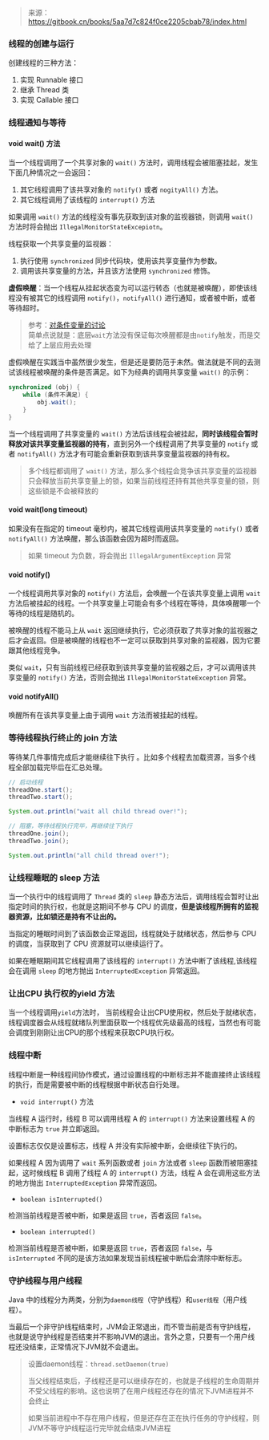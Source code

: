 > 来源：https://gitbook.cn/books/5aa7d7c824f0ce2205cbab78/index.html

### 线程的创建与运行

创建线程的三种方法：
1. 实现 Runnable 接口
2. 继承 Thread 类
3. 实现 Callable 接口

### 线程通知与等待

#### void wait() 方法

当一个线程调用了一个共享对象的 `wait()` 方法时，调用线程会被阻塞挂起，发生下面几种情况之一会返回：
1. 其它线程调用了该共享对象的 `notify()` 或者 `nogityAll()` 方法。
2. 其它线程调用了该线程的 `interrupt()` 方法

如果调用 `wait()` 方法的线程没有事先获取到该对象的监视器锁，则调用 `wait()` 方法时将会抛出 `IllegalMonitorStateExcepiotn`。

线程获取一个共享变量的监视器：
1. 执行使用 `synchronized` 同步代码块，使用该共享变量作为参数。
2. 调用该共享变量的方法，并且该方法使用 `synchronized` 修饰。

**虚假唤醒**：当一个线程从挂起状态变为可以运行转态（也就是被唤醒），即使该线程没有被其它的线程调用 `notify()`，`notifyAll()` 进行通知，或者被中断，或者等待超时。

> 参考：[对条件变量的讨论](https://blog.csdn.net/nhn_devlab/article/details/6117239)  
> 简单点说就是：底层`wait`方法没有保证每次唤醒都是由`notify`触发，而是交给了上层应用去处理

虚假唤醒在实践当中虽然很少发生，但是还是要防范于未然。做法就是不同的去测试该线程被唤醒的条件是否满足。如下为经典的调用共享变量 `wait()` 的示例：

```java
synchronized (obj) {
    while (条件不满足) {
        obj.wait();
    }
}
```

当一个线程调用了共享变量的 `wait()` 方法后该线程会被挂起，**同时该线程会暂时释放对该共享变量监视器的持有**，直到另外一个线程调用了共享变量的 `notify` 或者 `notifyAll()` 方法才有可能会重新获取到该共享变量监视器的持有权。

>   多个线程都调用了 `wait()` 方法，那么多个线程会竞争该共享变量的监视器
>   只会释放当前共享变量上的锁，如果当前线程还持有其他共享变量的锁，则这些锁是不会被释放的

#### void wait(long timeout) 

如果没有在指定的 timeout 毫秒内，被其它线程调用该共享变量的 `notify()` 或者 `notifyAll()` 方法唤醒，那么该函数会因为超时而返回。

>   如果 timeout 为负数，将会抛出 `IllegalArgumentException` 异常

#### void notify() 

一个线程调用共享对象的 `notify()` 方法后，会唤醒一个在该共享变量上调用 `wait` 方法后被挂起的线程。一个共享变量上可能会有多个线程在等待，具体唤醒哪一个等待的线程是随机的。

被唤醒的线程不能马上从 `wait` 返回继续执行，它必须获取了共享对象的监视器之后才会返回。但是被唤醒的线程也不一定可以获取到共享对象的监视器，因为它要跟其他线程竞争。

类似 `wait`，只有当前线程已经获取到该共享变量的监视器之后，才可以调用该共享变量的 `notify()` 方法，否则会抛出 `IllegalMonitorStateException` 异常。

#### void notifyAll()

唤醒所有在该共享变量上由于调用 `wait` 方法而被挂起的线程。

### 等待线程执行终止的 join 方法

等待某几件事情完成后才能继续往下执行 。比如多个线程去加载资源，当多个线程全部加载完毕后在汇总处理。

```java
// 启动线程
threadOne.start();
threadTwo.start();

System.out.println("wait all child thread over!");

// 阻塞，等待线程执行完毕，再继续往下执行
threadOne.join();
threadTwo.join();

System.out.println("all child thread over!");
```

### 让线程睡眠的 sleep 方法

当一个执行中的线程调用了 `Thread` 类的 `sleep`  静态方法后，调用线程会暂时让出指定时间的执行权，也就是这期间不参与 CPU 的调度，**但是该线程所拥有的监视器资源，比如锁还是持有不让出的。**

当指定的睡眠时间到了该函数会正常返回，线程就处于就绪状态，然后参与 CPU 的调度，当获取到了 CPU 资源就可以继续运行了。

如果在睡眠期间其它线程调用了该线程的 `interrupt()` 方法中断了该线程,该线程会在调用 `sleep` 的地方抛出 `InterruptedException` 异常返回。 

### 让出CPU 执行权的yield 方法

当一个线程调用`yield`方法时， 当前线程会让出CPU使用权，然后处于就绪状态，线程调度器会从线程就绪队列里面获取一个线程优先级最高的线程，当然也有可能会调度到刚刚让出CPU的那个线程来获取CPU执行权。

### 线程中断

线程中断是一种线程间协作模式，通过设置线程的中断标志并不能直接终止该线程的执行，而是需要被中断的线程根据中断状态自行处理。 

-   `void interrupt()` 方法

当线程 A 运行时，线程 B 可以调用线程 A 的 `interrupt()` 方法来设置线程 A 的中断标志为 `true` 并立即返回。

设置标志仅仅是设置标志，线程 A 并没有实际被中断，会继续往下执行的。 

如果线程 A 因为调用了 `wait` 系列函数或者 `join` 方法或者 `sleep` 函数而被阻塞挂起，这时候线程 B 调用了线程 A 的 `interrupt()` 方法，线程 A 会在调用这些方法的地方抛出 `InterruptedException` 异常而返回。 

-   `boolean isInterrupted()`

检测当前线程是否被中断，如果是返回 `true`，否者返回 `false`。 

-   `boolean interrupted()`

检测当前线程是否被中断，如果是返回 `true`，否者返回 `false`，与 `isInterrupted` 不同的是该方法如果发现当前线程被中断后会清除中断标志。

### 守护线程与用户线程

Java 中的线程分为两类，分别为`daemon线程`（守护线程）和`user线程`（用户线程）。

当最后一个非守护线程结束时，JVM会正常退出，而不管当前是否有守护线程，也就是说守护线程是否结束并不影响JVM的退出。言外之意，只要有一个用户线程还没结束，正常情况下JVM就不会退出。

> 设置daemon线程：`thread.setDaemon(true)`
>
> 当父线程结束后，子线程还是可以继续存在的，也就是子线程的生命周期并不受父线程的影响。这也说明了在用户线程还存在的情况下JVM进程并不会终止
>
> 如果当前进程中不存在用户线程，但是还存在正在执行任务的守护线程，则JVM不等守护线程运行完毕就会结束JVM进程



